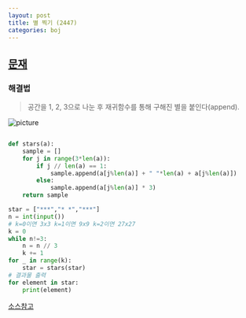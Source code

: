 ```yaml
---
layout: post
title: 별 찍기 (2447)
categories: boj
---
```



## [문재](https://www.acmicpc.net/problem/2447)

### 해결법

> 공간을 1, 2, 3으로 나눈 후 재귀함수를 통해 구해진 별을 붙인다(append).

![picture](https://img1.daumcdn.net/thumb/R1280x0/?scode=mtistory2&fname=https%3A%2F%2Fblog.kakaocdn.net%2Fdn%2FAeDnb%2FbtqUOCxdKgv%2FORCQRPy4JGx2pTZCwtEjjk%2Fimg.png)

```python

def stars(a):
    sample = []
    for j in range(3*len(a)):
        if j // len(a) == 1:
            sample.append(a[j%len(a)] + " "*len(a) + a[j%len(a)])
        else:
            sample.append(a[j%len(a)] * 3)
    return sample

star = ["***","* *","***"]
n = int(input())
# k=0이면 3x3 k=1이면 9x9 k=2이면 27x27
k = 0 
while n!=3:
    n = n // 3
    k += 1
for _ in range(k):
    star = stars(star)
# 결과물 출력
for element in star:
    print(element)

```

[소스참고](https://readytoearndon.tistory.com/11)
